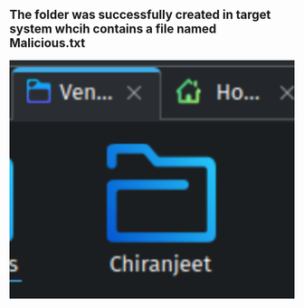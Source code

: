## The folder was successfully created in target system whcih contains a file named Malicious.txt

![result](https://github.com/CHIRANJEET1729DAS/C2-server-/blob/main/Result/result.png)
